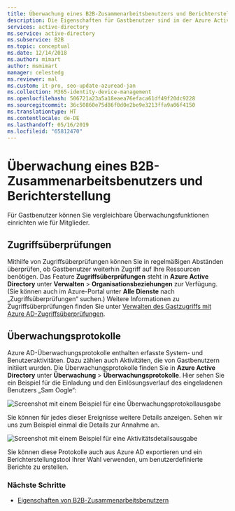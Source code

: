 ```yaml
---
title: Überwachung eines B2B-Zusammenarbeitsbenutzers und Berichterstellung – Azure Active Directory | Microsoft-Dokumentation
description: Die Eigenschaften für Gastbenutzer sind in der Azure Active Directory B2B-Zusammenarbeit konfigurierbar.
services: active-directory
ms.service: active-directory
ms.subservice: B2B
ms.topic: conceptual
ms.date: 12/14/2018
ms.author: mimart
author: msmimart
manager: celestedg
ms.reviewer: mal
ms.custom: it-pro, seo-update-azuread-jan
ms.collection: M365-identity-device-management
ms.openlocfilehash: 506721a23a5a18eaea76efaca61df49f20dc9228
ms.sourcegitcommit: 36c50860e75d86f0d0e2be9e3213ffa9a06f4150
ms.translationtype: HT
ms.contentlocale: de-DE
ms.lasthandoff: 05/16/2019
ms.locfileid: "65812470"
---
```

# <a name="auditing-and-reporting-a-b2b-collaboration-user"></a>Überwachung eines B2B-Zusammenarbeitsbenutzers und Berichterstellung
Für Gastbenutzer können Sie vergleichbare Überwachungsfunktionen einrichten wie für Mitglieder. 

## <a name="access-reviews"></a>Zugriffsüberprüfungen
Mithilfe von Zugriffsüberprüfungen können Sie in regelmäßigen Abständen überprüfen, ob Gastbenutzer weiterhin Zugriff auf Ihre Ressourcen benötigen. Das Feature **Zugriffsüberprüfungen** steht in **Azure Active Directory** unter **Verwalten** > **Organisationsbeziehungen** zur Verfügung. (Sie können auch im Azure-Portal unter **Alle Dienste** nach „Zugriffsüberprüfungen“ suchen.) Weitere Informationen zu Zugriffsüberprüfungen finden Sie unter [Verwalten des Gastzugriffs mit Azure AD-Zugriffsüberprüfungen](../governance/manage-guest-access-with-access-reviews.md).

## <a name="audit-logs"></a>Überwachungsprotokolle

Azure AD-Überwachungsprotokolle enthalten erfasste System- und Benutzeraktivitäten. Dazu zählen auch Aktivitäten, die von Gastbenutzern initiiert wurden. Die Überwachungsprotokolle finden Sie in **Azure Active Directory** unter **Überwachung** > **Überwachungsprotokolle**. Hier sehen Sie ein Beispiel für die Einladung und den Einlösungsverlauf des eingeladenen Benutzers „Sam Oogle“:

![Screenshot mit einem Beispiel für eine Überwachungsprotokollausgabe](./media/auditing-and-reporting/audit-log.png)

Sie können für jedes dieser Ereignisse weitere Details anzeigen. Sehen wir uns zum Beispiel einmal die Details zur Annahme an.

![Screenshot mit einem Beispiel für eine Aktivitätsdetailsausgabe](./media/auditing-and-reporting/activity-details.png)

Sie können diese Protokolle auch aus Azure AD exportieren und ein Berichterstellungstool Ihrer Wahl verwenden, um benutzerdefinierte Berichte zu erstellen.

### <a name="next-steps"></a>Nächste Schritte

- [Eigenschaften von B2B-Zusammenarbeitsbenutzern](user-properties.md)

